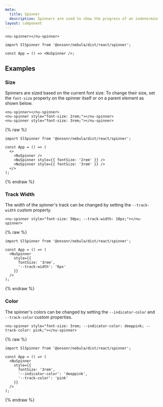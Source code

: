 ```yaml
---
meta:
  title: Spinner
  description: Spinners are used to show the progress of an indeterminate operation.
layout: component
---
```


```html:preview
<nu-spinner></nu-spinner>
```

```jsx:react
import SlSpinner from '@onsonr/nebula/dist/react/spinner';

const App = () => <NuSpinner />;
```

## Examples

### Size

Spinners are sized based on the current font size. To change their size, set the `font-size` property on the spinner itself or on a parent element as shown below.

```html:preview
<nu-spinner></nu-spinner>
<nu-spinner style="font-size: 2rem;"></nu-spinner>
<nu-spinner style="font-size: 3rem;"></nu-spinner>
```

{% raw %}

```jsx:react
import SlSpinner from '@onsonr/nebula/dist/react/spinner';

const App = () => (
  <>
    <NuSpinner />
    <NuSpinner style={{ fontSize: '2rem' }} />
    <NuSpinner style={{ fontSize: '3rem' }} />
  </>
);
```

{% endraw %}

### Track Width

The width of the spinner's track can be changed by setting the `--track-width` custom property.

```html:preview
<nu-spinner style="font-size: 50px; --track-width: 10px;"></nu-spinner>
```

{% raw %}

```jsx:react
import SlSpinner from '@onsonr/nebula/dist/react/spinner';

const App = () => (
  <NuSpinner
    style={{
      fontSize: '3rem',
      '--track-width': '6px'
    }}
  />
);
```

{% endraw %}

### Color

The spinner's colors can be changed by setting the `--indicator-color` and `--track-color` custom properties.

```html:preview
<nu-spinner style="font-size: 3rem; --indicator-color: deeppink; --track-color: pink;"></nu-spinner>
```

{% raw %}

```jsx:react
import SlSpinner from '@onsonr/nebula/dist/react/spinner';

const App = () => (
  <NuSpinner
    style={{
      fontSize: '3rem',
      '--indicator-color': 'deeppink',
      '--track-color': 'pink'
    }}
  />
);
```

{% endraw %}
